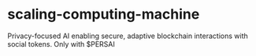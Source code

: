 # scaling-computing-machine
Privacy-focused AI enabling secure, adaptive blockchain interactions with social tokens. Only with $PERSAI
